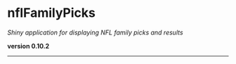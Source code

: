 # nflFamilyPicks

*Shiny application for displaying NFL family picks and results*

**version 0.10.2**

----------
